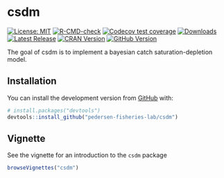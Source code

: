 
<!-- README.md is generated from README.Rmd. Please edit that file -->

# csdm

<!-- badges: start -->

[![License:
MIT](https://img.shields.io/badge/License-MIT-yellow.svg)](https://opensource.org/licenses/MIT/)
[![R-CMD-check](https://github.com/pedersen-fisheries-lab/csdm/workflows/R-CMD-check/badge.svg)](https://github.com/pedersen-fisheries-lab/csdm/actions)
[![Codecov test
coverage](https://codecov.io/gh/pedersen-fisheries-lab/csdm/branch/main/graph/badge.svg)](https://app.codecov.io/gh/pedersen-fisheries-lab/csdm)
[![Downloads](https://cranlogs.r-pkg.org/badges/csdm?color=brightgreen)](https://CRAN.R-project.org/package=csdm/)
[![Latest
Release](https://img.shields.io/github/v/release/pedersen-fisheries-lab/csdm?label=Latest%20Release)](https://github.com/pedersen-fisheries-lab/csdm/releases/latest)
[![CRAN
Version](https://img.shields.io/cran/v/csdm?label=CRAN%20Version)](https://CRAN.R-project.org/package=csdm)
[![GitHub
Version](https://img.shields.io/github/r-package/v/pedersen-fisheries-lab/csdm?label=GitHub%20Version)](https://github.com/pedersen-fisheries-lab/csdm/blob/main/DESCRIPTION)
<!-- badges: end -->

<!-- badges: end -->

The goal of csdm is to implement a bayesian catch saturation-depletion
model.

## Installation

You can install the development version from
[GitHub](https://github.com/) with:

``` r
# install.packages("devtools")
devtools::install_github("pedersen-fisheries-lab/csdm")
```

## Vignette

See the vignette for an introduction to the `csdm` package

``` r
browseVignettes("csdm")
```
